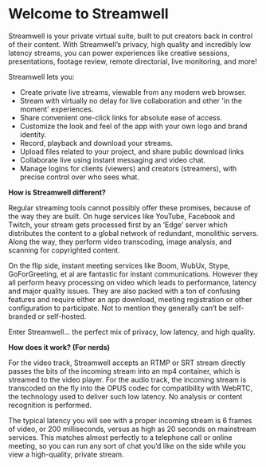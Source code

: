 # Welcome to Streamwell

Streamwell is your private virtual suite, built to put creators back in control of their content. With Streamwell’s privacy, high quality and incredibly low latency streams, you can power experiences like creative sessions, presentations, footage review, remote directorial, live monitoring, and more!

Streamwell lets you:

* Create private live streams, viewable from any modern web browser.
* Stream with virtually no delay for live collaboration and other 'in the moment' experiences.
* Share convenient one-click links for absolute ease of access.
* Customize the look and feel of the app with your own logo and brand identity.
* Record, playback and download your streams.
* Upload files related to your project, and share public download links
* Collaborate live using instant messaging and video chat.
* Manage logins for clients (viewers) and creators (streamers), with precise control over who sees what.

**How is Streamwell different?**

Regular streaming tools cannot possibly offer these promises, because of the way they are built. On huge services like YouTube, Facebook and Twitch, your stream gets processed first by an ‘Edge’ server which distributes the content to a global network of redundant, monolithic servers. Along the way, they perform video transcoding, image analysis, and scanning for copyrighted content.&#x20;

On the flip side, instant meeting services like Boom, WubUx, Stype, GoForGreeting, et al are fantastic for instant communications. However they all perform heavy processing on video which leads to performance, latency and major quality issues. They are also packed with a ton of confusing features and require either an app download, meeting registration or other configuration to participate. Not to mention they generally can’t be self-branded or self-hosted.

Enter Streamwell... the perfect mix of privacy, low latency, and high quality.

**How does it work? (For nerds)**

For the video track, Streamwell accepts an RTMP or SRT stream directly passes the bits of the incoming stream into an mp4 container, which is streamed to the video player. For the audio track, the incoming stream is transcoded on the fly into the OPUS codec for compatibility with WebRTC, the technology used to deliver such low latency. No analysis or content recognition is performed.

The typical latency you will see with a proper incoming stream is 6 frames of video, or 200 milliseconds, versus as high as 20 seconds on mainstream services. This matches almost perfectly to a telephone call or online meeting, so you can run any sort of chat you’d like on the side while you view a high-quality, private stream.
